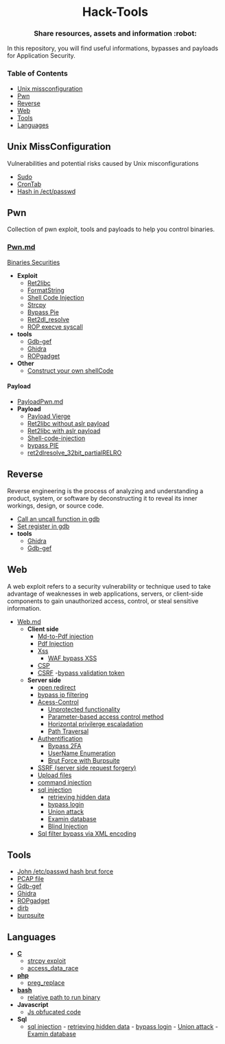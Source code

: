 <h1 align="center">Hack-Tools</h1>

<h3 align="center">
  Share resources, assets and information :robot:
</h3>

In this repository, you will find useful informations, bypasses and payloads for Application Security.

### Table of Contents

- [Unix missconfiguration](#Unix-missconfiguration)
- [Pwn](#pwn)
- [Reverse](#reverse)
- [Web](#web)
- [Tools](#tools)
- [Languages](#languages)

## Unix MissConfiguration

Vulnerabilities and potential risks caused by Unix misconfigurations

- [Sudo](missConfig/sudo.md)
- [CronTab](missConfig/crontab.md)
- [Hash in /ect/passwd](/tools/john.md)

## Pwn

Collection of pwn exploit, tools and payloads to help you control binaries.

### [Pwn.md](/pwn/pwn.md)

[Binaries Securities](/pwn/security-of-binaries.md)

- **Exploit**
  - [Ret2libc](pwn/ret2libc.md)
  - [FormatString](pwn/format-string.md)
  - [Shell Code Injection](pwn/shell-code-injection.md)
  - [Strcpy](/language/c/strcpy.md)
  - [Bypass Pie](/pwn/bypassPie.md)
  - [Ret2dl_resolve](/pwn/ret2dlresolve.md)
  - [ROP execve syscall](/pwn/rop-execve-syscall.md)
- **tools**
  - [Gdb-gef](tools/gdb/gdb-gef.md)
  - [Ghidra](tools/ghidra.md)
  - [ROPgadget](/tools/RopGadget.md)
- **Other**
  - [Construct your own shellCode](/pwn/construct_shellcode.md)

#### Payload

- [PayloadPwn.md](pwn/payload.md)
- **Payload**
  - [Payload Vierge](pwn/payload/payload.py)
  - [Ret2libc without aslr payload](/pwn/payload/payload_ret2libc.py)
  - [Ret2libc with aslr payload](pwn/payload/payload_ret2libc_aslr.py)
  - [Shell-code-injection](/pwn/payload/payload-shell-code-injection.py)
  - [bypass PIE](/pwn/payload/payload_bypassPIE.py)
  - [ret2dlresolve_32bit_partialRELRO](/pwn/payload/payload_ret2dlresolve_32bit_partialRELRO.py)

## Reverse

Reverse engineering is the process of analyzing and understanding a product, system, or software by deconstructing it to reveal its inner workings, design, or source code.

- [Call an uncall function in gdb](/tools/gdb/gdb-call-func.md)
- [Set register in gdb](/tools/gdb/gdb-set-register.md)
- **tools**
  - [Ghidra](tools/ghidra.md)
  - [Gdb-gef](tools/gdb/gdb-gef.md)

## Web

A web exploit refers to a security vulnerability or technique used to take advantage of weaknesses in web applications, servers, or client-side components to gain unauthorized access, control, or steal sensitive information.

- [Web.md](/web/web.md)
  - **Client side**
    - [Md-to-Pdf injection](/web/md-to-pdf-injection.md)
    - [Pdf Injection](/web/pdf-injection.md)
    - [Xss](/web/xss.md)
      - [WAF bypass XSS](/web/WAF-bypass.md)
    - [CSP](/web/csp.md)
    - [CSRF](/web/csrf.md)
      -[bypass validation token](/web/csrf.md#bypassing-csrf-token-validation)
  - **Server side**
    - [open redirect](/web/open-Redirect.md)
    - [bypass ip filtering](/web/bypasse-ip-filtering.md)
    - [Acess-Control](/web/access-control.md)
      - [Unprotected functionality](/web/access-control.md#unprotected-functionality)
      - [Parameter-based access control method](/web/access-control.md#parameter-based-access-control-method)
      - [Horizontal privilerge escaladation](/web/access-control.md#horizontal-privilerge-escaladation)
      - [Path Traversal](/web/path-traversal.md)
    - [Authentification](/web/authentification.md)
      - [Bypass 2FA](/web/authentification.md#bypass-2fa-two-factor-authentification)
      - [UserName Enumeration](/web/authentification.md#username-enumeration)
      - [Brut Force with Burpsuite](/tools/burpsuite/brutforce.md)
    - [SSRF (server side request forgery)](/web/ssrf.md)
    - [Upload files](/web/upload-files.md)
    - [command injection](/web/command-injection.md)
    - [sql injection](/language/sql/README.md)
      - [retrieving hidden data](/language/sql/retrieving-hidden-data.md)
      - [bypass login](/language/sql/bypass-login.md)
      - [Union attack](/language/sql/union-injection.md)
      - [Examin database](/language/sql/examin-database.md)
      - [Blind Injection](/language/sql/blind-injection.md)
    - [Sql filter bypass via XML encoding](/web/bypass-filter-with-XML-encode.md)

## Tools

- [John /etc/passwd hash brut force](tools/john.md)
- [PCAP file](tools/pcap.md)
- [Gdb-gef](tools/gdb/gdb-gef.md)
- [Ghidra](tools/ghidra.md)
- [ROPgadget](tools/RopGadget.md)
- [dirb](/tools/dirb.md)
- [burpsuite](/tools/burpsuite/README.md)

## Languages

- [**C**](language/c/c.md)
  - [strcpy exploit](/language/c/strcpy.md)
  - [access_data_race](/language/c/access_data_race.md)
- [**php**](language/php/php.md)
  - [preg_replace](/language/php/preg_replace.md)
- [**bash**](/language/bash/bash.md)
  - [relative path to run binary](/language/bash/relative_path_binary.md)
- **Javascript**
  - [Js obfucated code](/language/java-script/js-obfuscation.md)
- **Sql**
  - [sql injection](/language/sql/README.md)
		- [retrieving hidden data](/language/sql/retrieving-hidden-data.md)
		- [bypass login](/language/sql/bypass-login.md)
		- [Union attack](/language/sql/union-injection.md)
		- [Examin database](/language/sql/examin-database.md)